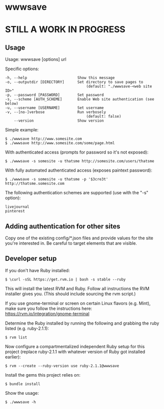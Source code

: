 wwwsave
=======
STILL A WORK IN PROGRESS
========================

Usage
-----
Usage: wwwsave [options] url

Specific options:

    -h, --help                       Show this message
    -o, --outputdir [DIRECTORY]      Set directory to save pages to
                                         (default: "./wwwsave-<web site ID>"
    -p, --password [PASSWORD]        Set password
    -s, --scheme [AUTH_SCHEME]       Enable Web site authentication (see below)
    -u, --username [USERNAME]        Set username
    -v, --[no-]verbose               Run verbosely
                                         (default: false)
        --version                    Show version


Simple example:

    $ ./wwwsave http://www.somesite.com
    $ ./wwwsave http://www.somesite.com/some/page.html

With authenticated access (prompts for password so it's not exposed):

    $ ./wwwsave -s somesite -u thatsme http://somesite.com/users/thatsme

With fully automated authenticated access (exposes paintext password):

    $ ./wwwsave -s somesite -u thatsme -p '$3cre3t' http://thatsme.somesite.com


The following authentication schemes are supported (use with the "-s" option):

    livejournal
    pinterest


Adding authentication for other sites
-------------------------------------
Copy one of the existing config/*.json files and provide values for the site you're interested in. Be careful to target elements that are visible.


Developer setup
---------------
If you don't have Ruby installed:

    $ \curl -sSL https://get.rvm.io | bash -s stable --ruby

This will install the latest RVM and Ruby. Follow all instructions the RVM installer gives you. (This should include sourcing the rvm script.)

If you use gnome-terminal or screen on certain Linux flavors (e.g. Mint), make sure you follow the instructions here: https://rvm.io/integration/gnome-terminal

Determine the Ruby installed by running the following and grabbing the ruby listed (e.g. ruby-2.1.1):

    $ rvm list

Now configure a compartmentalized independent Ruby setup for this project (replace ruby-2.1.1 with whatever version of Ruby got installed earlier):

    $ rvm --create --ruby-version use ruby-2.1.1@wwwsave

Install the gems this project relies on:

    $ bundle install

Show the usage:

    $ ./wwwsave -h
